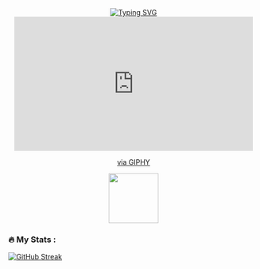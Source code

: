 <div id="header" align="center">
<a href="https://git.io/typing-svg" align="center">
  <img src="https://readme-typing-svg.demolab.com?font=Big+Shoulders+Stencil+Display&weight=800&size=50&duration=4000&pause=1000&center=true&vCenter=true&width=435&lines=FAOUZI+KEMALA" alt="Typing SVG" />
</a>

  <iframe src="https://giphy.com/embed/fvfRNXU8gkH0sLvDzQ" width="480" height="270" frameBorder="0" class="giphy-embed" allowFullScreen></iframe><p><a href="https://giphy.com/gifs/rickandmorty-season-2-adult-swim-rick-and-morty-fvfRNXU8gkH0sLvDzQ">via GIPHY</a></p>

  <img src="https://media.giphy.com/media/M9gbBd9nbDrOTu1Mqx/giphy.gif" width="100"/>
</div>

### :fire: My Stats :
[![GitHub Streak](http://github-readme-streak-stats.herokuapp.com?user=Kemala&theme=github-dark-blue)](https://git.io/streak-stats)

